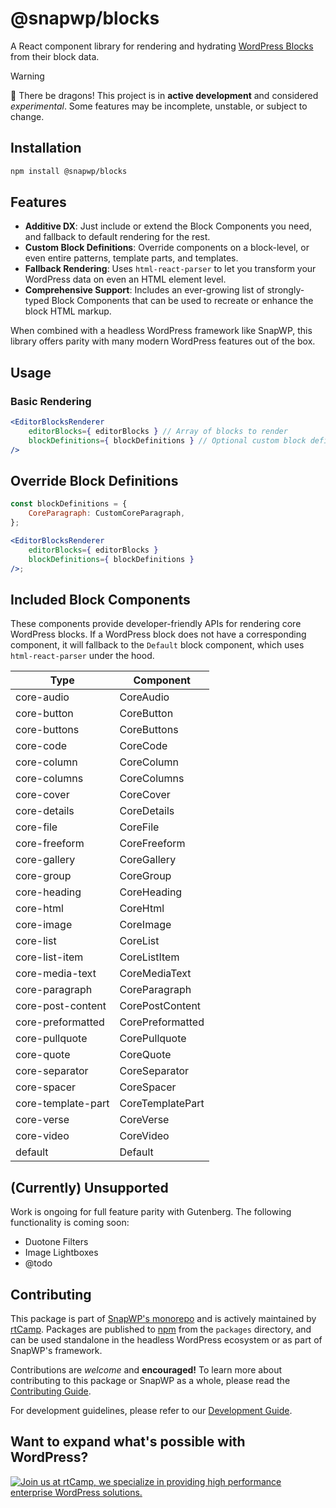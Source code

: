 # @snapwp/blocks

A React component library for rendering and hydrating [WordPress Blocks](https://wordpress.org/blocks/) from their block data.

> [!WARNING]
> 🐉 There be dragons!
> This project is in **active development** and considered _experimental_. Some features may be incomplete, unstable, or subject to change.

## Installation

```bash
npm install @snapwp/blocks
```

## Features

-   **Additive DX**: Just include or extend the Block Components you need, and fallback to default rendering for the rest.
-   **Custom Block Definitions**: Override components on a block-level, or even entire patterns, template parts, and templates.
-   **Fallback Rendering**: Uses `html-react-parser` to let you transform your WordPress data on even an HTML element level.
-   **Comprehensive Support**: Includes an ever-growing list of strongly-typed Block Components that can be used to recreate or enhance the block HTML markup.

When combined with a headless WordPress framework like SnapWP, this library offers parity with many modern WordPress features out of the box.

## Usage

### Basic Rendering

```jsx
<EditorBlocksRenderer
	editorBlocks={ editorBlocks } // Array of blocks to render
	blockDefinitions={ blockDefinitions } // Optional custom block definitions
/>
```

## Override Block Definitions

```jsx
const blockDefinitions = {
	CoreParagraph: CustomCoreParagraph,
};

<EditorBlocksRenderer
	editorBlocks={ editorBlocks }
	blockDefinitions={ blockDefinitions }
/>;
```

## Included Block Components

These components provide developer-friendly APIs for rendering core WordPress blocks. If a WordPress block does not have a corresponding component, it will fallback to the `Default` block component, which uses `html-react-parser` under the hood.

| Type               | Component        |
| ------------------ | ---------------- |
| core-audio         | CoreAudio        |
| core-button        | CoreButton       |
| core-buttons       | CoreButtons      |
| core-code          | CoreCode         |
| core-column        | CoreColumn       |
| core-columns       | CoreColumns      |
| core-cover         | CoreCover        |
| core-details       | CoreDetails      |
| core-file          | CoreFile         |
| core-freeform      | CoreFreeform     |
| core-gallery       | CoreGallery      |
| core-group         | CoreGroup        |
| core-heading       | CoreHeading      |
| core-html          | CoreHtml         |
| core-image         | CoreImage        |
| core-list          | CoreList         |
| core-list-item     | CoreListItem     |
| core-media-text    | CoreMediaText    |
| core-paragraph     | CoreParagraph    |
| core-post-content  | CorePostContent  |
| core-preformatted  | CorePreformatted |
| core-pullquote     | CorePullquote    |
| core-quote         | CoreQuote        |
| core-separator     | CoreSeparator    |
| core-spacer        | CoreSpacer       |
| core-template-part | CoreTemplatePart |
| core-verse         | CoreVerse        |
| core-video         | CoreVideo        |
| default            | Default          |

## (Currently) Unsupported

Work is ongoing for full feature parity with Gutenberg. The following functionality is coming soon:

-   Duotone Filters
-   Image Lightboxes
-   @todo

## Contributing

This package is part of [SnapWP's monorepo](https://github.com/rtCamp/snapwp) and is actively maintained by [rtCamp](https://rtcamp.com/). Packages are published to [npm](https://www.npmjs.com/) from the `packages` directory, and can be used standalone in the headless WordPress ecosystem or as part of SnapWP's framework.

Contributions are _welcome_ and **encouraged!** To learn more about contributing to this package or SnapWP as a whole, please read the [Contributing Guide](../../../.github/CONTRIBUTING.md).

For development guidelines, please refer to our [Development Guide](../../DEVELOPMENT.md).

## Want to expand what's possible with WordPress?

<a href="https://rtcamp.com/"><img src="https://rtcamp.com/wp-content/uploads/sites/2/2019/04/github-banner@2x.png" alt="Join us at rtCamp, we specialize in providing high performance enterprise WordPress solutions."></a>

